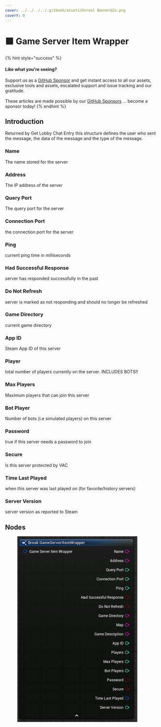 ```yaml
---
cover: ../../../../.gitbook/assets/Unreal Banner@2x.png
coverY: 0
---
```


# 🟩 Game Server Item Wrapper

{% hint style="success" %}
#### Like what you're seeing?

Support us as a [GitHub Sponsor](../../../../become-a-sponsor/) and get instant access to all our assets, exclusive tools and assets, escalated support and issue tracking and our gratitude.\
\
These articles are made possible by our [GitHub Sponsors](../../../../become-a-sponsor/) ... become a sponsor today!
{% endhint %}

## Introduction

Returned by Get Lobby Chat Entry this structure defines the user who sent the message, the data of the message and the type of the message.

### Name

The name stored for the server

### Address

The IP address of the server

### Query Port

The query port for the server

### Connection Port

the connection port for the server

### Ping

current ping time in milliseconds

### Had Successful Response

server has responded successfully in the past

### Do Not Refresh

server is marked as not responding and should no longer be refreshed

### Game Directory

current game directory

### App ID

Steam App ID of this server

### Player

total number of players currently on the server. INCLUDES BOTS!!

### Max Players

Maximum players that can join this server

### Bot Player

Number of bots (i.e simulated players) on this server

### Password

true if this server needs a password to join

### Secure

Is this server protected by VAC

### Time Last Played

when this server was last played on (for favorite/history servers)

### Server Version

server version as reported to Steam

## Nodes

<figure><img src="../../../../.gitbook/assets/image (765).png" alt=""><figcaption></figcaption></figure>

